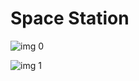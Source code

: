 # Space Station

![img 0](https://i.imgur.com/q5CMAjX.jpg)

![img 1](https://i.imgur.com/YuWWzaG.png)

